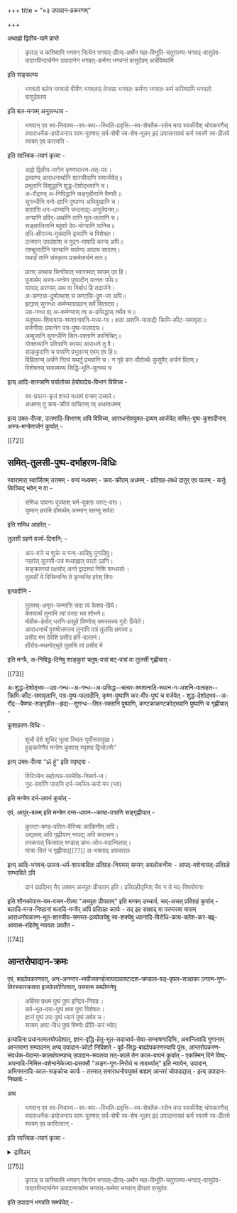  +++
title = "०३ उपादान-प्रकरणम्"

+++

अथाह्नो द्वितीय-यामे प्राप्ते 

> कृतञ् च करिष्यामि भगवन् नित्येन भगवत्-प्रीत्य्-अर्थेन महा-विभूति-चतुरात्म्य-भगवद्-वासुदेव-पादारविन्दार्चनेन उपादानेन भगवत्-कर्मणा भगवन्तं वासुदेवम् अर्चयिष्यामि

इति सङ्कल्प्य 

> भगवतो बलेन भगवतो वीर्येण भगवतस् तेजसा भगवतः कर्मणा भगवतः कर्म करिष्यामि भगवतो वासुदेवस्य  

इति बल-मन्त्रम् अनुसन्धाय -

> भगवान् एव स्व-नियाम्य--स्व-रूप--स्थिति-प्रवृत्ति--स्व-शेषतैक-रसेन मया स्वकीयैश् चोपकरणैस् स्वाराधनैक-प्रयोजनाय परम-पुरुषस् सर्व-शेषी स्व-शेष-भूतम् इदं उपासनाख्यं कर्म स्वस्मै स्व-प्रीतये स्वयम् एव कारयति -

इति सात्त्विक-त्यागं कृत्वा -

> अह्नो द्वितीय-भागेन कृष्णाराधन-तत्-परः।  
द्रव्याण्य् आराधनार्थानि शास्त्रीयाणि समार्जयेत्॥  
प्रभूतानि विशुद्धानि शुद्ध-देशोद्भवानि च।  
अ-रौद्राण्य् अ-निषिद्धानि सङ्गृहीतानि वैष्णवैः॥  
सुगन्धीनि मनो-ज्ञानि पुष्पाण्य् अभिमुखानि च।  
वासांसि धन-धान्यानि चन्दनाद्य्-अनुलेपनम्॥  
अन्यानि हविर्-अर्थानि तानि मूल-फलानि च।  
सङ्क्षालितानि बहुशो देव-भोग्यानि यानिच॥  
दधि-क्षीराज्य-मुख्यानि द्रव्याणि च विशेषतः।  
उत्तमान् उपदंशांश् च मुद्ग-माषादि कान्य् अपि॥  
ताम्बूलादीनि चान्यानि सर्वाण्य् आदाय सादरम्।  
यथार्हं तानि संस्कृत्य प्रक्रमेतार्चनं ततः॥ 

> प्रातर् उत्थाय चिन्वीयात् स्वारामात् स्वयम् एव हि।  
पूजार्थम् अस्त्र-मन्त्रेण पुष्पादीन् यत्नतः पथि॥  
यायाद् अरण्यम् अथ वा निर्बाधं हि तदार्जने।  
अ-कण्टक-द्रुमोत्थाश् च कण्टकि-द्रुम-जा अपि॥  
हृद्यास् सुगन्धाः कर्मण्याग्राह्यान् सर्वे सितादय।  
उग्र-गन्धा ह्य् अ-कर्मण्यास् त्व् अ-प्रसिद्धास् तथैव च॥  
चतुष्पथ-शिवावास-श्मशानावनि-मध्य-गाः। 
क्षता अशनि-पाताद्यैः क्रिमि-कीट-समावृता॥  
वर्जनीयाः प्रयत्नेन पत्र-पुष्प-फलादयः।  
अम्बुजानि सुगन्धीनि सित-रक्तानि कानिचित्॥  
योक्तव्यानि पवित्राणि स्वयम् आराधने तु वै।  
साङ्कुराणि च पत्राणि प्रभूतान्य् एवम् एव हि॥  
विहितान्य् अर्चने नित्यं यथर्तु प्रभवानि च। 
न गृहे कर-वीरोत्थैः कुसुमैर् अर्चनं हितम्॥   
विशेषतस् सकामस्य सिद्धि-भूति-युतस्य च 

इत्य् आदि-शास्त्राणि पर्यालोच्य हेयोपादेय-विभागं विविच्य - 

> स्व-प्रयत्न-कृतं शस्तं मध्यमं वन्यम् उच्यते।  
अधमस् तु क्रय-क्रीतं याचितस् त्व् अधमाधमम्

इत्य् उक्त-रीत्या, उत्तमादि-विभागम् अपि विविच्य, आराधनोपयुक्त-द्रव्यम् आर्जयेत् समित्-पुष्प-कुशादीनाम् अस्त्र-मन्त्रेणार्जनं कुर्यात् -

[[72]]

## समित्-तुलसी-पुष्प-दर्भाहरण-विधिः

स्वारामात् स्वार्जितम् उत्तमम् - वन्यं मध्यमम् - क्रय-क्रीतम् अधमम् - प्रतिग्रह-लब्धे दातुर् एव फलम् - कर्तुः किञ्चिद् भवेन् न वा -

> समिधः पावनाः पूज्याश् चर्म-युक्ताः परुट्-पराः।  
युष्मान् हरामि होमार्थम् अस्मान् रक्षन्तु सर्वदा

इति समिध आहरेत् - 

तुलसी ग्रहणे वर्ज्य-दिनानि; - 

> आर-वारे च शुक्रे च मन्व्-आदिषु युगादिषु।  
नाहरेत् तुलसी-पत्रं मध्याह्नात् परतो ऽहनि।  
सङ्क्रान्त्यां पक्षयोर् अन्ते द्वादश्यां निशि सन्ध्ययोः।  
तुलसीं ये विचिन्वन्ति ते कृन्तन्ति हरेश् शिरः

इत्यादीनि - 

> तुलस्य्-अमृत-जन्मासि सदा त्वं केशव-प्रिये।  
केशवार्थं लुनामि त्वां वरदा भव शोभने॥  
मोक्षैक-हेतोर् धरणि-प्रसूते विष्णोस् समस्तस्य गुरोः प्रियेते।  
आराधनार्थं पुरुषोत्तमस्य लुनामि पत्रं तुलसि क्षमस्व॥  
प्रसीद मम देवेशि प्रसीद हरि-वल्लभे।  
क्षीरोद-मथनोद्भूते तुलसि त्वं प्रसीद मे

इति मन्त्रैः, अ-निषिद्ध-दिनेषु साङ्कुरां चतुष्-पत्रां षट्-पत्रां वा तुलसीं गृह्णीयात् -

[[73]]

अ-शुद्ध-देशोद्भव--उग्र-गन्ध--अ-गन्ध--अ-प्रसिद्ध--चत्वर-श्मशानादि-स्थान-ग-अशनि-वाताहत--क्रिमि-कीट-समावृतानि, पत्र-पुष्प-फलादीनि, कृष्ण-पुष्पाणि कर-वीर-पुष्पं च वर्जयेत् - शुद्ध-देशोद्भव--अ-रौद्र--वैष्णव-सङ्गृहीत--हृद्य--सुगन्ध--सित-रक्तानि पुष्पाणि, कण्टकाकण्टकोद्भवानि पुष्पाणि च गृह्णीयात् - 

कुशाहरण-विधिः - 

> शुचौ देशे शुचिर् भूत्वा स्थितः पूर्वोत्तरामुखः।  
हुङ्कारेणैव मन्त्रेण कुशास् स्पृश्या द्विजोत्तमैः” 

इत्य् उक्त-रीत्या “ॐ हुं" इति स्पृष्ट्वा - 

> विरिञ्चेन सहोत्पन्न-परमेष्ठि-निसर्ग-ज।  
नुद-सर्वाणि पापानि दर्भ-स्वस्ति-करो मम (भव)

इति मन्त्रेण दर्भ-लवनं कुर्यात् -

एवं, आयुर्-बलम् इति मन्त्रेण दन्त-धावन--काष्ठ-पत्राणि सङ्गृह्णीयात् - 

> कुलटा-षण्ड-पतित-वैरिभ्यः काकिणीम् अपि।  
उद्यताम् अपि गृह्णीयान् नापद्य् अपि कदाचन॥  
तस्करात् कितवात् षण्डात् डम्भ-लोभ-मदान्वितात्।  
मात्रा-वित्तं न गृह्णीयाद्[[??]] अ-भक्ताद् अपचारतः

इत्य् आदि-भगवच्-छास्त्र-धर्म-शास्त्रादितः प्रतिग्रह-नियमस् सम्यग् अवलोकनीयः - आपद्-वशेनासत्-प्रतिग्रहे सम्भाविते ऽपि 

> दानं ददद्भिर् यैर् उक्तम् अच्युतः प्रीयताम् इति। प्रतिग्रहीतृभिश् चैव न ते मद्-विषयोपगाः 

इति शौनकोपात्त-यम-वचन-रीत्या "अच्युतः प्रीयताम्" इति मन्त्रम् उच्चार्य, सद्-असत् प्रतिग्रहं कुर्यात् -  बलादि-मन्त्र-निष्ठानां बलादि-मन्त्रैर् अपि प्रतिग्रहः कार्यः - तद् इह साक्षाद् वा परम्परया वासम् आराधनोपकरण-भूत-शास्त्रीय-समस्त-द्रव्योपायेषु स्व-शक्येषु ध्यानादि-विरोधि-काय-क्लेश-कर-बह्व्-आयास-रहितेषु न्यायतः प्रवर्तेत -

[[74]]

## आन्तरोपादान-क्रमः

एवं, बाह्योपकरणवत्, अन्-अनन्तर-भावीज्यानर्हत्वापादकाष्टादश-चण्डाल-षड्-वृषल-सञ्ज्ञका ऽनात्म-गुण-तिरस्कारकतया इज्योपयोगित्वात्, परमात्म सम्प्रीणनेषु

> अहिंसा प्रथमं पुष्पं पुष्पं इन्द्रिय-निग्रहः।  
सर्व-भूत-दया-पुष्पं क्षमा पुष्पं विशेषतः।  
ज्ञानं पुष्पं तपः पुष्पं ध्यानं पुष्पं तथैव च।  
सत्यम् अष्ट-विधं पुष्पं विष्णोः प्रीति-करं भवेत्

इत्यादिना प्रधानतमतयोपदेशात्, ज्ञान-वृद्धि-हेतु-भूत-सदाचार्य-सेवा-सम्भाषणादिभिः, अमानित्वादि गुणानाम् आन्तराणां सम्पादनम् अप्य् उपादान-कोटौ निविशते - पूर्व-सिद्ध-बाह्योपकरणस्यापि पुंसः, आन्तरोपकरण-संवर्धक-वेदान्त-कालक्षेपस्याप्य् उपादान-रूपतया तत्-काले तेन काल-यापनं कुर्यात् - एकस्मिन् दिने विष्व्-अयनादि-निमित्त-वशेनानेकेज्या-प्रसक्तौ "अङ्ग-गुण-निरोधे च तादर्थ्यात्" इति न्यायेन, उपादान, अभिगमनादि-काल-सङ्कोचः कार्यः - तस्मात् समाराधनोपयुक्तं बाह्यम् आन्तरं चोपादद्यात् - इत्य् उपादान-निष्कर्षः - 

अथ 

> भगवान् एव स्व-नियाम्य--स्व-रूप--स्थिति-प्रवृत्ति--स्व-शेषतैक-रसेन मया स्वकीयैश् चोपकरणैस् स्वाराधनैक-प्रयोजनाय परम-पुरुषस् सर्व-शेषी स्व-शेष-भूतम् इदं उपादानाख्यं कर्म स्वस्मै स्व-प्रीतये स्वयम् एव कारितवान् -

इति सात्त्विक-त्यागं कृत्वा - 

<details><summary>द्राविडम्</summary>

अवकाश मिल्लातनमयङ्कलिल् कर्मङ्कलै च्चुरुक्क वेण्डियता यिरुन्ताल् प्रधानमान अङ्गियैच्चुरुक्कामल् अप्रधानमान अङ्गङ्गलैये सङ्कोचप्सडुत्त वेणु मेङ्किऱ न्यायत्ताले विष्वादिनिमित्तमाय् अनेक इज्यै नेरिडुम्पक्षत्तिल् अङ्गङ्गलान अभिगमनोपादान कालङ्गलैये शुरुक्क वेणुं - 

</details>

[[75]]

> कृतञ् च करिष्यामि भगवन् नित्येन भगवत्-प्रीत्य्-अर्थेन महा-विभूति-चतुरात्म्य-भगवद्-वासुदेव-पादारविन्दार्चनेन उपादानाख्येन भगवत्-कर्मणा भगवान् प्रीयतां वासुदेवः 

इति उपादानं भगवति समर्पयेत् -